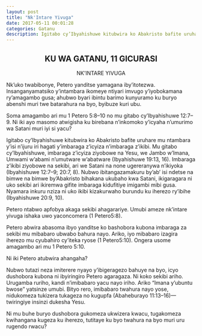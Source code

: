 ```yaml
---
layout: post
title: "Nk'Intare Yivuga"
date: 2017-05-11 00:01:28
categories: Gatanu
description: Igitabo cy’Ibyahishuwe kitubwira ko Abakristo bafite uruhare mu ntambara y’isi n’ijuru iri hagati y’imbaraga z’icyiza n’imbaraga z’ikibi. Mu gitabo cy’Ibyahishuwe, imbaraga z’icyiza ziyobowe na Yesu, we Jambo w’Imana,
---
```


<h2 align="center">KU WA GATANU, 11 GICURASI</h2>

<p align="center"> NK’INTARE YIVUGA </p>

Nk’uko twabibonye, Petero yanditse yamagana iby’itotezwa. Insanganyamatsiko y’intambara ikomeye ntiyari imvugo y’iyobokamana ry’amagambo gusa; ahubwo byari ibintu barimo kunyuramo ku buryo abenshi muri twe batarahura na byo, byibuze kuri ubu. 
	
<p class="icyokwibukwa">Soma amagambo ari mu 1 Petero 5:8–10 no mu gitabo cy’Ibyahishuwe 12:7–9.  Ni iki ayo masomo atwigisha ku birebana n’inkomoko y’icyaha n’umurimo wa Satani muri iyi si yacu?</p>


Igitabo cy’Ibyahishuwe kitubwira ko Abakristo bafite uruhare mu ntambara y’isi n’ijuru iri hagati y’imbaraga z’icyiza n’imbaraga z’ikibi. Mu gitabo cy’Ibyahishuwe, imbaraga z’icyiza ziyobowe na Yesu, we Jambo w’Imana, Umwami w’abami n’umutware w’abatware (Ibyahishuwe 19:13, 16). Imbaraga z’ikibi ziyobowe na sekibi, ari we Satani na none ugereranywa n’ikiyoka (Ibyahishuwe 12:7–9; 20:7, 8). Nubwo ibitangazamakuru by’ab’ isi ndetse na bimwe na bimwe by’Abakristo bihakana ukubaho kwa Satani, ikigaragara ni uko sekibi ari ikiremwa gifite imbaraga kidufitiye imigambi mibi gusa. Nyamara inkuru nziza ni uko ikibi kizakurwaho burundu ku iherezo ry’ibihe (Ibyahishuwe 20:9, 10).

Petero ntabwo apfobya akaga sekibi ahagarariye. Umubi ameze nk’intare yivuga ishaka uwo yaconcomera (1 Petero5:8). 

Petero abwira abasoma ibyo yanditse ko bashobora kubona imbaraga za sekibi mu mibabaro ubwabo bahura nayo. Ariko, iyo mibabaro izagira iherezo mu cyubahiro cy’iteka ryose (1 Petero5:10).
Ongera usome amagambo ari mu 1 Petero 5:10.  
<p class="ikibazo">Ni iki Petero atubwira  ahangaha?</p>

Nubwo tutazi neza imiterere nyayo y’ibigeragezo bahuye na byo, icyo dushobora kubona ni ibyiringiro Petero agaragaza.  Ni koko sekibi ariho. Urugamba ruriho, kandi n’imibabaro yacu nayo iriho. Ariko “Imana y’ubuntu bwose” yatsinze umubi. Bityo rero, imibabaro twahura nayo yose, nidukomeza tukizera tukageza no kugupfa (Abaheburayo 11:13–16)—twiringiye insinzi dukesha Yesu.

<p class="ikibazo">Ni mu buhe buryo dushobora gukomeza ukwizera kwacu, tugakomeza kwihangana kugeza ku iherezo, tutitaye ku byo twahura na byo muri uru rugendo rwacu?</p>
